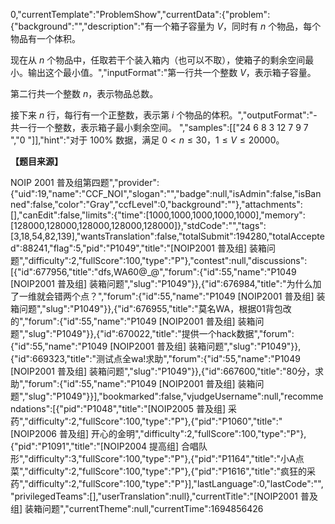 0,"currentTemplate":"ProblemShow","currentData":{"problem":{"background":"","description":"有一个箱子容量为 $V$，同时有 $n$ 个物品，每个物品有一个体积。


现在从 $n$ 个物品中，任取若干个装入箱内（也可以不取），使箱子的剩余空间最小。输出这个最小值。","inputFormat":"第一行共一个整数 $V$，表示箱子容量。

第二行共一个整数 $n$，表示物品总数。

接下来 $n$ 行，每行有一个正整数，表示第 $i$ 个物品的体积。","outputFormat":"- 共一行一个整数，表示箱子最小剩余空间。
","samples":[["24
6
8
3
12
7
9
7
","0
"]],"hint":"对于 $100\%$ 数据，满足 $0<n \le 30$，$1 \le V \le 20000$。

**【题目来源】**

NOIP 2001 普及组第四题","provider":{"uid":19,"name":"CCF_NOI","slogan":"","badge":null,"isAdmin":false,"isBanned":false,"color":"Gray","ccfLevel":0,"background":""},"attachments":[],"canEdit":false,"limits":{"time":[1000,1000,1000,1000,1000],"memory":[128000,128000,128000,128000,128000]},"stdCode":"","tags":[3,18,54,82,139],"wantsTranslation":false,"totalSubmit":194280,"totalAccepted":88241,"flag":5,"pid":"P1049","title":"[NOIP2001 普及组] 装箱问题","difficulty":2,"fullScore":100,"type":"P"},"contest":null,"discussions":[{"id":677956,"title":"dfs,WA60@_@","forum":{"id":55,"name":"P1049 [NOIP2001 普及组] 装箱问题","slug":"P1049"}},{"id":676984,"title":"为什么加了一维就会错两个点？","forum":{"id":55,"name":"P1049 [NOIP2001 普及组] 装箱问题","slug":"P1049"}},{"id":676955,"title":"莫名WA，根据01背包改的","forum":{"id":55,"name":"P1049 [NOIP2001 普及组] 装箱问题","slug":"P1049"}},{"id":670022,"title":"提供一个hack数据","forum":{"id":55,"name":"P1049 [NOIP2001 普及组] 装箱问题","slug":"P1049"}},{"id":669323,"title":"测试点全wa!求助","forum":{"id":55,"name":"P1049 [NOIP2001 普及组] 装箱问题","slug":"P1049"}},{"id":667600,"title":"80分，求助","forum":{"id":55,"name":"P1049 [NOIP2001 普及组] 装箱问题","slug":"P1049"}}],"bookmarked":false,"vjudgeUsername":null,"recommendations":[{"pid":"P1048","title":"[NOIP2005 普及组] 采药","difficulty":2,"fullScore":100,"type":"P"},{"pid":"P1060","title":"[NOIP2006 普及组] 开心的金明","difficulty":2,"fullScore":100,"type":"P"},{"pid":"P1091","title":"[NOIP2004 提高组] 合唱队形","difficulty":3,"fullScore":100,"type":"P"},{"pid":"P1164","title":"小A点菜","difficulty":2,"fullScore":100,"type":"P"},{"pid":"P1616","title":"疯狂的采药","difficulty":2,"fullScore":100,"type":"P"}],"lastLanguage":0,"lastCode":"","privilegedTeams":[],"userTranslation":null},"currentTitle":"[NOIP2001 普及组] 装箱问题","currentTheme":null,"currentTime":1694856426